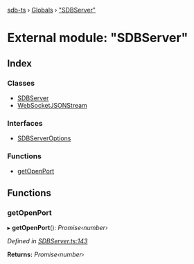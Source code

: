 [sdb-ts](../README.md) › [Globals](../globals.md) › ["SDBServer"](_sdbserver_.md)

# External module: "SDBServer"

## Index

### Classes

* [SDBServer](../classes/_sdbserver_.sdbserver.md)
* [WebSocketJSONStream](../classes/_sdbserver_.websocketjsonstream.md)

### Interfaces

* [SDBServerOptions](../interfaces/_sdbserver_.sdbserveroptions.md)

### Functions

* [getOpenPort](_sdbserver_.md#getopenport)

## Functions

###  getOpenPort

▸ **getOpenPort**(): *Promise‹number›*

*Defined in [SDBServer.ts:143](https://github.com/soney/sdb-ts/blob/2d09328/src/SDBServer.ts#L143)*

**Returns:** *Promise‹number›*
